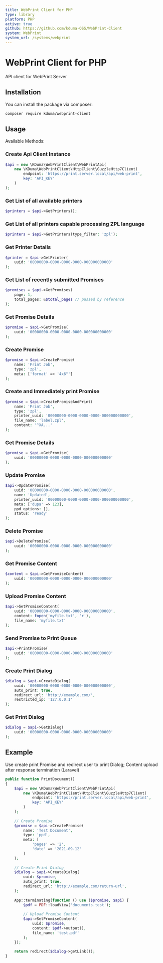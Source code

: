 ```yaml
---
title: WebPrint Client for PHP
type: library
platform: PHP
active: true
github: https://github.com/kduma-OSS/WebPrint-Client
system: WebPrint
system_url: /systems/webprint
---
```


# WebPrint Client for PHP

API client for WebPrint Server

## Installation

You can install the package via composer:

```bash
composer require kduma/webprint-client
```

## Usage

Available Methods:

### Create Api Client Instance
```php
$api = new \KDuma\WebPrintClient\WebPrintApi(
    new \KDuma\WebPrintClient\HttpClient\GuzzleHttp7Client(
        endpoint: 'https://print.server.local/api/web-print', 
        key: 'API_KEY'
    )
);
``` 

### Get List of all available printers
```php 
$printers = $api->GetPrinters();
``` 

### Get List of all printers capable processing ZPL language
``` php
$printers = $api->GetPrinters(type_filter: 'zpl');
``` 

### Get Printer Details
``` php
$printer = $api->GetPrinter(
    uuid: '00000000-0000-0000-0000-000000000000'
);
``` 

### Get List of recently submitted Promises
``` php
$promises = $api->GetPromises(
    page: 1, 
    total_pages: &$total_pages // passed by reference
);
``` 

### Get Promise Details
``` php
$promise = $api->GetPromise(
    uuid: '00000000-0000-0000-0000-000000000000'
);
``` 

### Create Promise
``` php
$promise = $api->CreatePromise(
    name: 'Print Job', 
    type: 'zpl',
    meta: ['format' => '4x6"']
);
``` 

### Create and Immediately print Promise
``` php
$promise = $api->CreatePromiseAndPrint(
    name: 'Print Job',
    type: 'zpl',
    printer_uuid: '00000000-0000-0000-0000-000000000000',
    file_name: 'label.zpl',
    content: '^XA...'
);
``` 

### Get Promise Details
``` php
$promise = $api->GetPromise(
    uuid: '00000000-0000-0000-0000-000000000000'
);
``` 

### Update Promise
``` php
$api->UpdatePromise(
    uuid: '00000000-0000-0000-0000-000000000000', 
    name: 'Updated', 
    printer_uuid: '00000000-0000-0000-0000-000000000000', 
    meta: ['dupa' => 123],
    ppd_options: [], 
    status: 'ready'
);
``` 

### Delete Promise
``` php
$api->DeletePromise(
    uuid: '00000000-0000-0000-0000-000000000000'
);
``` 

### Get Promise Content
``` php
$content = $api->GetPromiseContent(
    uuid: '00000000-0000-0000-0000-000000000000'
);
``` 

### Upload Promise Content
``` php
$api->SetPromiseContent(
    uuid: '00000000-0000-0000-0000-000000000000', 
    content: fopen('myfile.txt', 'r'), 
    file_name: 'myfile.txt'
);
``` 

### Send Promise to Print Queue
``` php
$api->PrintPromise(
    uuid: '00000000-0000-0000-0000-000000000000'
);
``` 

### Create Print Dialog
``` php
$dialog = $api->CreateDialog(
    uuid: '00000000-0000-0000-0000-000000000000',
    auto_print: true,
    redirect_url: 'http://example.com/',
    restricted_ip: '127.0.0.1'
);
``` 

### Get Print Dialog
``` php
$dialog = $api->GetDialog(
    uuid: '00000000-0000-0000-0000-000000000000'
);
```

## Example

Use create print Promise and redirect user to print Dialog; 
Content upload after response termination (Laravel)

``` php
public function PrintDocument()
{
    $api = new \KDuma\WebPrintClient\WebPrintApi(
        new \KDuma\WebPrintClient\HttpClient\GuzzleHttp7Client(
            endpoint: 'https://print.server.local/api/web-print', 
            key: 'API_KEY'
        )
    );
    
    // Create Promise
    $promise = $api->CreatePromise(
        name: 'Test Document', 
        type: 'ppd',
        meta: [
            'pages' => '2',
            'date' => '2021-09-12'
        ]
    );
    
    // Create Print Dialog
    $dialog = $api->CreateDialog(
        uuid: $promise,
        auto_print: true,
        redirect_url: 'http://example.com/return-url',
    );
    
    App::terminating(function () use ($promise, $api) {
        $pdf = PDF::loadView('documents.test');
    
        // Upload Promise Content
        $api->SetPromiseContent(
            uuid: $promise, 
            content: $pdf->output(), 
            file_name: 'test.pdf'
        );
    });
    
    return redirect($dialog->getLink());
}
```